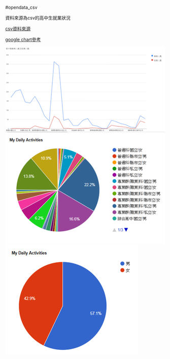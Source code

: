 #opendata_csv

資料來源為csv的高中生就業狀況

[csv資料來源](https://data.gov.tw/dataset/9626)

[google chart參考](https://developers.google.com/chart/)

![result](img/01.PNG)
![result](img/02.PNG)
![result](img/03.PNG)